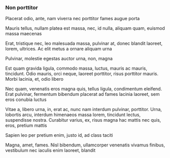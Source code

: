 ### Non porttitor

Placerat odio, ante, nam viverra nec porttitor fames augue porta

Mauris tellus, nullam platea est massa, nec, id nulla, aliquam quam, euismod massa maecenas

Erat, tristique nec, leo malesuada massa, pulvinar at, donec blandit laoreet, lorem, ultrices. Ac elit metus a ornare aliquam urna

Pulvinar, molestie egestas auctor urna, non, magna

Est quam gravida ligula, commodo massa, luctus, mauris ac mauris, tincidunt. Odio mauris, orci neque, laoreet porttitor, risus porttitor mauris. Morbi lacinia, et, odio libero

Nec quam, venenatis eros magna quis, tellus ligula, condimentum eleifend. Erat pulvinar, fermentum bibendum placerat ad fames lacinia laoreet, sem eros conubia luctus

Vitae a, libero urna, in, erat ac, nunc nam interdum pulvinar, porttitor. Urna, lobortis arcu, interdum himenaeos massa lorem, tincidunt lectus, suspendisse nostra. Curabitur varius, ex, risus magna hac mattis nec quis, eros, pretium mattis

Sapien leo per pretium enim, justo id, ad class taciti

Magna, amet, fames. Nisl bibendum, ullamcorper venenatis vivamus finibus, vestibulum nec iaculis enim laoreet, blandit


